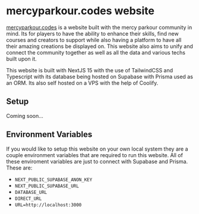 # mercyparkour.codes website

[mercyparkour.codes](https://mercyparkour.codes/) is a website built with the mercy parkour community in mind. Its for players to have the ability to enhance their skills, find new courses and creators to support while also having a platform to have all their amazing creations be displayed on. This website also aims to unify and connect the community together as well as all the data and various techs built upon it.

This website is built with NextJS 15 with the use of TailwindCSS and Typescript with its database being hosted on Supabase with Prisma used as an ORM. Its also self hosted on a VPS with the help of Coolify.

## Setup

Coming soon...

## Environment Variables

If you would like to setup this website on your own local system they are a couple environment variables that are required to run this website. All of these enviroment variables are just to connect with Supabase and Prisma. These are:

- `NEXT_PUBLIC_SUPABASE_ANON_KEY`
- `NEXT_PUBLIC_SUPABASE_URL`
- `DATABASE_URL`
- `DIRECT_URL`
- `URL=http://localhost:3000`
